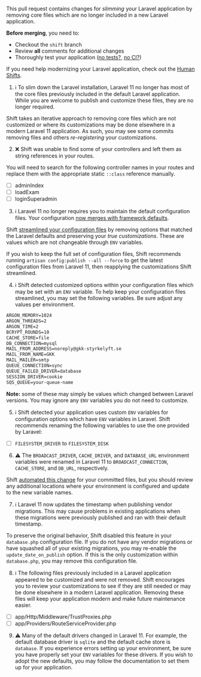 This pull request contains changes for _slimming_ your Laravel application by removing core files which are no longer included in a new Laravel application.

**Before merging**, you need to:

- Checkout the `shift` branch
- Review **all** comments for additional changes
- Thoroughly test your application ([no tests?](https://laravelshift.com/laravel-test-generator), [no CI?](https://laravelshift.com/ci-generator))

If you need help modernizing your Laravel application, check out the [Human Shifts](https://laravelshift.com/human-shifts).


1. :information_source: To slim down the Laravel installation, Laravel 11 no longer has most of the core files previously included in the default Laravel application. While you are welcome to publish and customize these files, they are no longer required.

Shift takes an iterative approach to removing core files which are not customized or where its customizations may be done elsewhere in a modern Laravel 11 application. As such, you may see some commits removing files and others _re-registering_ your customizations.

2. :x: Shift was unable to find some of your controllers and left them as string references in your routes.

You will need to search for the following controller names in your routes and replace them with the appropriate static `::class` reference manually.

- [ ] adminIndex
- [ ] loadExam
- [ ] loginSuperadmin

3. :information_source: Laravel 11 no longer requires you to maintain the default configuration files. Your configuration [now merges with framework defaults](https://laravel-news.com/laravel11-streamlined-configs). 

Shift [streamlined your configuration files]({#commit:5bb15093400d98997e4c7ab934db1dcf83978942}) by removing options that matched the Laravel defaults and preserving your _true customizations_. These are values which are not changeable through `ENV` variables.

If you wish to keep the full set of configuration files, Shift recommends running `artisan config:publish --all --force` to get the latest configuration files from Laravel 11, then reapplying the customizations Shift streamlined.

4. :information_source: Shift detected customized options within your configuration files which may be set with an `ENV` variable. To help keep your configuration files streamlined, you may set the following variables. Be sure adjust any values per environment.

```txt
ARGON_MEMORY=1024
ARGON_THREADS=2
ARGON_TIME=2
BCRYPT_ROUNDS=10
CACHE_STORE=file
DB_CONNECTION=mysql
MAIL_FROM_ADDRESS=noreply@gkk-styrkelyft.se
MAIL_FROM_NAME=GKK
MAIL_MAILER=smtp
QUEUE_CONNECTION=sync
QUEUE_FAILED_DRIVER=database
SESSION_DRIVER=cookie
SQS_QUEUE=your-queue-name
```

**Note:** some of these may simply be values which changed between Laravel versions. You may ignore any `ENV` variables you do not need to customize.

5. :information_source: Shift detected your application uses custom `ENV` variables for configuration options which have `ENV` variables in Laravel. Shift recommends renaming the following variables to use the one provided by Laravel:

- [ ] `FILESYSTEM_DRIVER` to `FILESYSTEM_DISK`

6. :warning: The `BROADCAST_DRIVER`, `CACHE_DRIVER`, and `DATABASE_URL` environment variables were renamed in Laravel 11 to `BROADCAST_CONNECTION`, `CACHE_STORE`, and `DB_URL`, respectively.

Shift [automated this change]({#commit:326d033d1be0f217524f05ea80d9e7c98b0f7322}) for your committed files, but you should review any additional locations where your environment is configured and update to the new variable names.

7. :information_source: Laravel 11 now updates the timestamp when publishing vendor migrations. This may cause problems in existing applications when these migrations were previously published and ran with their default timestamp.

To preserve the original behavior, Shift disabled this feature in your `database.php` configuration file. If you do not have any vendor migrations or have squashed all of your existing migrations, you may re-enable the `update_date_on_publish` option. If this is the only customization within `database.php`, you may remove this configuration file.

8. :information_source: The following files previously included in a Laravel application appeared to be customized and were not removed. Shift encourages you to review your customizations to see if they are still needed or may be done elsewhere in a modern Laravel application. Removing these files will keep your application modern and make future maintenance easier.

- [ ] app/Http/Middleware/TrustProxies.php
- [ ] app/Providers/RouteServiceProvider.php

9. :warning: Many of the default drivers changed in Laravel 11. For example, the default database driver is `sqlite` and the default cache store is `database`. If you experience errors setting up your environment, be sure you have properly set your `ENV` variables for these drivers. If you wish to adopt the new defaults, you may follow the documentation to set them up for your application.